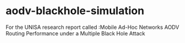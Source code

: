 # aodv-blackhole-simulation
For the UNISA research report called :Mobile Ad-Hoc Networks AODV Routing  Performance under a Multiple Black Hole Attack
